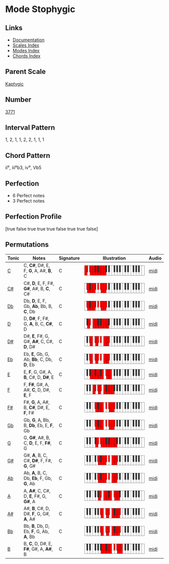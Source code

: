 # Mode Stophygic

## Links

- [Documentation](README.md)
- [Scales Index](Scales.md)
- [Modes Index](Modes.md)
- [Chords Index](Chords.md)

## Parent Scale

[Kaptygic](ScaleKaptygic.md)

## Number

[3771](https://ianring.com/musictheory/scales/3771)

## Interval Pattern

1, 2, 1, 1, 2, 2, 1, 1, 1

## Chord Pattern

ii⁰, iii⁰b3, iv⁰, Vb5

## Perfection

- 6 Perfect notes
- 3 Perfect notes

## Perfection Profile

[true false true true true false true true false]

## Permutations

| Tonic | Notes | Signature | Illustration | Audio |
|-------|-------|-----------|--------------|-------|
| [C](ModeCNaturalStophygic.md) | C, **C#**, D#, E, F, **G**, A, A#, **B**, C | C | ![CNaturalStophygic](ModeCNaturalStophygic.png) | [midi](https://github.com/edipermadi/music/blob/main/docs/ModeCNaturalStophygic.mid?raw=true) |
| [C#](ModeCSharpStophygic.md) | C#, **D**, E, F, F#, **G#**, A#, B, **C**, C# | C | ![CSharpStophygic](ModeCSharpStophygic.png) | [midi](https://github.com/edipermadi/music/blob/main/docs/ModeCSharpStophygic.mid?raw=true) |
| [Db](ModeDFlatStophygic.md) | Db, **D**, E, F, Gb, **Ab**, Bb, B, **C**, Db | C | ![DFlatStophygic](ModeDFlatStophygic.png) | [midi](https://github.com/edipermadi/music/blob/main/docs/ModeDFlatStophygic.mid?raw=true) |
| [D](ModeDNaturalStophygic.md) | D, **D#**, F, F#, G, **A**, B, C, **C#**, D | C | ![DNaturalStophygic](ModeDNaturalStophygic.png) | [midi](https://github.com/edipermadi/music/blob/main/docs/ModeDNaturalStophygic.mid?raw=true) |
| [D#](ModeDSharpStophygic.md) | D#, **E**, F#, G, G#, **A#**, C, C#, **D**, D# | C | ![DSharpStophygic](ModeDSharpStophygic.png) | [midi](https://github.com/edipermadi/music/blob/main/docs/ModeDSharpStophygic.mid?raw=true) |
| [Eb](ModeEFlatStophygic.md) | Eb, **E**, Gb, G, Ab, **Bb**, C, Db, **D**, Eb | C | ![EFlatStophygic](ModeEFlatStophygic.png) | [midi](https://github.com/edipermadi/music/blob/main/docs/ModeEFlatStophygic.mid?raw=true) |
| [E](ModeENaturalStophygic.md) | E, **F**, G, G#, A, **B**, C#, D, **D#**, E | C | ![ENaturalStophygic](ModeENaturalStophygic.png) | [midi](https://github.com/edipermadi/music/blob/main/docs/ModeENaturalStophygic.mid?raw=true) |
| [F](ModeFNaturalStophygic.md) | F, **F#**, G#, A, A#, **C**, D, D#, **E**, F | C | ![FNaturalStophygic](ModeFNaturalStophygic.png) | [midi](https://github.com/edipermadi/music/blob/main/docs/ModeFNaturalStophygic.mid?raw=true) |
| [F#](ModeFSharpStophygic.md) | F#, **G**, A, A#, B, **C#**, D#, E, **F**, F# | C | ![FSharpStophygic](ModeFSharpStophygic.png) | [midi](https://github.com/edipermadi/music/blob/main/docs/ModeFSharpStophygic.mid?raw=true) |
| [Gb](ModeGFlatStophygic.md) | Gb, **G**, A, Bb, B, **Db**, Eb, E, **F**, Gb | C | ![GFlatStophygic](ModeGFlatStophygic.png) | [midi](https://github.com/edipermadi/music/blob/main/docs/ModeGFlatStophygic.mid?raw=true) |
| [G](ModeGNaturalStophygic.md) | G, **G#**, A#, B, C, **D**, E, F, **F#**, G | C | ![GNaturalStophygic](ModeGNaturalStophygic.png) | [midi](https://github.com/edipermadi/music/blob/main/docs/ModeGNaturalStophygic.mid?raw=true) |
| [G#](ModeGSharpStophygic.md) | G#, **A**, B, C, C#, **D#**, F, F#, **G**, G# | C | ![GSharpStophygic](ModeGSharpStophygic.png) | [midi](https://github.com/edipermadi/music/blob/main/docs/ModeGSharpStophygic.mid?raw=true) |
| [Ab](ModeAFlatStophygic.md) | Ab, **A**, B, C, Db, **Eb**, F, Gb, **G**, Ab | C | ![AFlatStophygic](ModeAFlatStophygic.png) | [midi](https://github.com/edipermadi/music/blob/main/docs/ModeAFlatStophygic.mid?raw=true) |
| [A](ModeANaturalStophygic.md) | A, **A#**, C, C#, D, **E**, F#, G, **G#**, A | C | ![ANaturalStophygic](ModeANaturalStophygic.png) | [midi](https://github.com/edipermadi/music/blob/main/docs/ModeANaturalStophygic.mid?raw=true) |
| [A#](ModeASharpStophygic.md) | A#, **B**, C#, D, D#, **F**, G, G#, **A**, A# | C | ![ASharpStophygic](ModeASharpStophygic.png) | [midi](https://github.com/edipermadi/music/blob/main/docs/ModeASharpStophygic.mid?raw=true) |
| [Bb](ModeBFlatStophygic.md) | Bb, **B**, Db, D, Eb, **F**, G, Ab, **A**, Bb | C | ![BFlatStophygic](ModeBFlatStophygic.png) | [midi](https://github.com/edipermadi/music/blob/main/docs/ModeBFlatStophygic.mid?raw=true) |
| [B](ModeBNaturalStophygic.md) | B, **C**, D, D#, E, **F#**, G#, A, **A#**, B | C | ![BNaturalStophygic](ModeBNaturalStophygic.png) | [midi](https://github.com/edipermadi/music/blob/main/docs/ModeBNaturalStophygic.mid?raw=true) |
